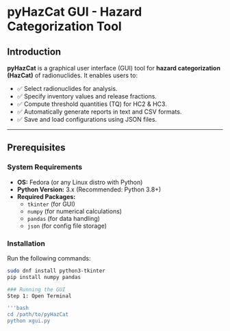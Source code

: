 # pyHazCat GUI - Hazard Categorization Tool

## Introduction
**pyHazCat** is a graphical user interface (GUI) tool for **hazard categorization (HazCat)** of radionuclides. It enables users to:
- ✅ Select radionuclides for analysis.
- ✅ Specify inventory values and release fractions.
- ✅ Compute threshold quantities (TQ) for HC2 & HC3.
- ✅ Automatically generate reports in text and CSV formats.
- ✅ Save and load configurations using JSON files.

---

## Prerequisites

### System Requirements
- **OS:** Fedora (or any Linux distro with Python)
- **Python Version:** 3.x (Recommended: Python 3.8+)
- **Required Packages:**  
  - `tkinter` (for GUI)  
  - `numpy` (for numerical calculations)  
  - `pandas` (for data handling)  
  - `json` (for config file storage)  

### Installation
Run the following commands:
```bash
sudo dnf install python3-tkinter
pip install numpy pandas

### Running the GUI
Step 1: Open Terminal

'''bash
cd /path/to/pyHazCat
python xgui.py

